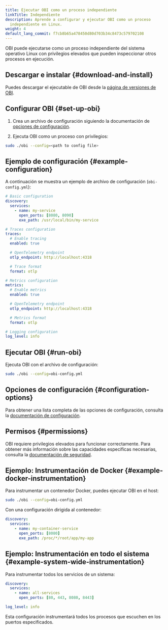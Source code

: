 ```yaml
---
title: Ejecutar OBI como un proceso independiente
linkTitle: Independiente
description: Aprende a configurar y ejecutar OBI como un proceso 
  independiente en Linux.
weight: 4
default_lang_commit: f7cb8b65a478450d80d703b34c8473c579702108
---
```


OBI puede ejecutarse como un proceso independiente del sistema 
operativo Linux con privilegios elevados que pueden inspeccionar 
otros procesos en ejecución.

## Descargar e instalar {#download-and-install}

Puedes descargar el ejecutable de OBI desde la [página de versiones de OBI](https://github.com/open-telemetry/opentelemetry-ebpf-instrumentation/releases).

## Configurar OBI {#set-up-obi}

1. Crea un archivo de configuración siguiendo la documentación de 
   [opciones de configuración](../../configure/options/).

2. Ejecuta OBI como un proceso con privilegios:

```bash
sudo ./obi --config=<path to config file>
```

## Ejemplo de configuración {#example-configuration}

A continuación se muestra un ejemplo de archivo de configuración 
(`obi-config.yml`):

```yaml
# Basic configuration
discovery:
  services:
    - name: my-service
      open_ports: [8080, 8090]
      exe_path: /usr/local/bin/my-service

# Traces configuration
traces:
  # Enable tracing
  enabled: true

  # OpenTelemetry endpoint
  otlp_endpoint: http://localhost:4318

  # Trace format
  format: otlp

# Metrics configuration
metrics:
  # Enable metrics
  enabled: true

  # OpenTelemetry endpoint
  otlp_endpoint: http://localhost:4318

  # Metrics format
  format: otlp

# Logging configuration
log_level: info
```

## Ejecutar OBI {#run-obi}

Ejecuta OBI con el archivo de configuración:

```bash
sudo ./obi --config=obi-config.yml
```

## Opciones de configuración {#configuration-options}

Para obtener una lista completa de las opciones de configuración, consulta la [documentación de configuración](../../configure/options/).

## Permisos {#permissions}

OBI requiere privilegios elevados para funcionar correctamente. Para obtener más información sobre las capacidades específicas necesarias, consulta la [documentación de seguridad](../../security/).

## Ejemplo: Instrumentación de Docker {#example-docker-instrumentation}

Para instrumentar un contenedor Docker, puedes ejecutar OBI en el host:
```bash
sudo ./obi --config=obi-config.yml
```

Con una configuración dirigida al contenedor:

```yaml
discovery:
  services:
    - name: my-container-service
      open_ports: [8080]
      exe_path: /proc/*/root/app/my-app
```

## Ejemplo: Instrumentación en todo el sistema {#example-system-wide-instrumentation}

Para instrumentar todos los servicios de un sistema:

```yaml
discovery:
  services:
    - name: all-services
      open_ports: [80, 443, 8080, 8443]

log_level: info
```

Esta configuración instrumentará todos los procesos que escuchen en los puertos especificados.
